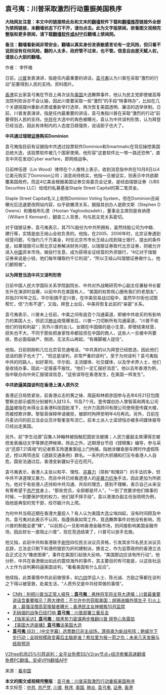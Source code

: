  <h2>袁弓夷：川普采取激烈行动重振美国秩序</h2> <p class="notice"><b>大陆网友注意：本文中的链接除此处和文末的<a href="https://github.com/bannedbook/fanqiang" >翻墙</a>软件下载和<a href="https://github.com/killgcd/justmysocks/blob/master/README.md">翻墙推荐</a>链接外全部为禁网链接，未翻墙状态下打不开，请勿点击。此为文字版禁闻，欲看图文视频完整版和更多禁闻，请下载<a href="https://github.com/bannedbook/fanqiang">翻墙软件或APP</a>后翻墙上禁闻网。</p><p>备注：翻墙看新闻非常安全，翻墙以真实身份发表敏感言论有一定风险，但只看不说则没有任何风险，翻的人太多，政府管不过来，也不管。信息自由是天赋人权，请放心大胆的翻墙。</b></p>  <div class="entry"> <p>作者： 李怀橘</p> <p id="conimg">日前，<a href="https://www.bannedbook.org/bnews/tag/%e5%b7%9d%e6%99%ae/" class="st_tag internal_tag" rel="tag" title="标签 川普 下的日志">川普</a>发表演讲，指是任内最重要的讲话，<a href="https://www.bannedbook.org/bnews/tag/%e8%a2%81%e5%bc%93%e5%a4%b7/" class="st_tag internal_tag" rel="tag" title="标签 袁弓夷 下的日志">袁弓夷</a>认为川普在采取“激烈的行动”前要得到人民的支持。资料图片。</p> <p><a href="https://www.bannedbook.org/bnews/tag/%e9%a6%99%e6%b8%af/" class="st_tag internal_tag" rel="tag" title="标签 香港 下的日志">香港</a>实业家袁弓夷在节目上再次谈及<a href="https://www.bannedbook.org/bnews/tag/%e7%be%8e%e5%9b%bd/" class="st_tag internal_tag" rel="tag" title="标签 美国 下的日志">美国</a>大选舞弊事件，他认为民主党即使被高等法院判败诉亦不会认输，因此川普要采取一些“激烈”的手段“特事特办”，比如在几个关键摇摆州重新点票或重新举行选举，再次恢复美国透明、廉洁的选举体制。日前，川普发表演讲，指是任内最重要的讲话，袁弓夷指川普在采取“激烈的行动”前要得到人民的支持。<a href="https://www.bannedbook.org/bnews/tag/%e4%b8%ad%e5%85%b1/" class="st_tag internal_tag" rel="tag" title="标签 中共 下的日志">中共</a>在大选中的角色被曝光，袁认为中共误判形势，认为拜登已经当选，因此有体制内的人态度日趋强势，说话胆子也大了。</p> <p><strong>中共通过瑞银<a href="https://www.bannedbook.org/bnews/tag/%E8%AF%81%E5%88%B8/" class="st_tag internal_tag" rel="tag" title="标签 证券 下的日志">证券</a>购买Dominion</strong></p> <p>袁弓夷指目前有证据指中共透过投票软件Dominion和Smartmatic在背后操控美国总统大选，该投票软件被几个国家使用，他形容“这套软件比一带一路还恐怖”，直言中共在发动Cyber warfare，即网络战争。</p>  <p>日前林伍德（Lin Wood）律师在个人推特上表示，收到消息指中共在10月8日以4亿美元购买了Dominion公司；消息尚待核实，他指一旦被证实，则表示中共欲颠覆美国政府。而这4亿美金根据美国证券交易委员会记录，是经由瑞银证券（UBS Securities LLC）给纽约私募基金Staple Street Capital的第二笔资金。</p> <p>Staple Street Capital名义上收购Dominion Voting System，但在Dominion丑闻曝光后迅速更改网站内容，似乎欲撇清关系，据报其创办人是欧文斯（Stephen D Owens）和雅格布扎德（Hootan Yaghoobzadeh），董事会主席则是肯纳德（William E Kennard），翻查三人背景，均与民主党关系密切。</p> <p>对于瑞银证券，袁弓夷表示，其75%股份为中共所拥有，虽然持股公司为中粮、建行等，实情是由王岐山全权负责的。他指，在2005、2006年时，北京证券遇到经营问题，亏蚀约几千万美金，时任北京市市长王岐山找到瑞士银行，提出的条件是，如果瑞银可以帮北京证券解决财务问题，以瑞银证券取代北京证券，则被允许进入<span class='wp_keywordlink_affiliate'><a href="https://www.bannedbook.org/" title="中国" target="_blank">中国</a></span>资本市场，做投行生意，成为获得全证经营的外资银行，“4亿对于瑞银证券来说是小钱，他们每年赚取约千亿利润”，“所以王岐山叫瑞银证券做什么，他们都照做”。</p> <p><strong>以为拜登当选中共又误判形势</strong></p> <p>日前中国人民大学国际关系学院副院长、中共对外战略研究中心副主任兼秘书长翟东升在演讲时自爆，以前中共在美国有人，“美国的权势核心圈有我们的老朋友”，并指2016年之后，华尔街搞不定川普，在中美贸易战过程中，虽然华尔街也试图帮忙，但“力有不逮”，又指，拜登上台后，中美将恢复此前的“亲密”关系。</p>  <p>袁弓夷表示，川普未上任前，中美之间有逾百个沟通渠道，即被中共收买的有影响力的美国人士，但武汉<a href="https://www.bannedbook.org/bnews/tag/%e8%82%ba%e7%82%8e/" class="st_tag internal_tag" rel="tag" title="标签 肺炎 下的日志">肺炎</a>疫情爆发后，川普一刀切断所有沟通渠道，“川普不收他们的钱和利益”；另外川普的女儿、女婿在中国做的是小生意，即使结束经营，损失也不大，不同于那些把身家性命都投资在中国的商人，这些人一旦被中共要挟，势必面临破产、倒闭，无法东山再起，“有痛脚被人捉住”。</p> <p>他指，日前刚刚和几位北京官员通电话，“中共真的以为拜登已经胜选，因此他们说话的胆子也大了”，“但这是误判，非常严重的误判”。至于为何误判？袁弓夷指中共的同路人，如好莱坞、华尔街、主流媒体、社交媒体，以及学术界人士，他们是收钱办事，因此一定报喜不报忧，“他们一定汇报好消息”。他以去年香港为例，指中联办向中央汇报错误信息，“这些误导在香港发生，在美国一样发生”。</p> <p><strong>中共欲逼美国谈判在香港上演人质外交</strong></p> <p>香港近日局势紧张，前香港众志的黄之锋、周庭和林郎彦因参与去年6月21日包围警察总部示威而分别被判入狱13.5、10及7个月。壹传媒创办人黎智英和两名公司<span class='wp_keywordlink_affiliate'><a href="https://www.bannedbook.org/bnews/ccpdope/" title="中共高层内幕" target="_blank">高层</a></span>被指在未得业主香港科技园批准下，允许力高顾问有限公司使用壹传媒大楼，而被控欺诈罪。黎智英保释申请被拒，被即时拘押至明年4月再讯。另外，日前在丹麦访问的前立法会议员许智峯宣布流亡。前本土派人士梁颂恒亦被多间媒体报导已经出走美国。</p> <p>另外，前“学生动源”召集人钟翰林被指触犯国安法被捕；人民力量副主席谭得志被控发表煽动文字等罪还押候审。除此之外，近期港台节目《铿锵集》编导，参与采访“还原7.21真相”的记者蔡玉玲遭重案组上门拘捕，指她涉嫌查册车牌时作虚假陈述，控以两项违反《道路交通条例》罪名。一系列的大抓捕和打压令香港人人自危，国安法通过后，香港变新疆似乎近在咫尺。</p>  <p>袁弓夷表示，香港人主张以和平、理性、<span class='wp_keywordlink'><a href="https://www.bannedbook.org/forum2/topic6313.html" title="《非暴力不合作运动丛书》" target="_blank">非暴力</a></span>（简称“和理非”）的手法抗争，但中共不讲道理又暴力，而且中共已经看透港人的<span class='wp_keywordlink'><a href="https://www.bannedbook.org/forum2/topic517.html" title="《非暴力抗争——一种更强大的力量》" target="_blank">非暴力抗争</a></span>手法，因此更加为所欲为。他对于有些港人还持和中共沟通、共存的理念，感到不理解，表示自己从来没有寄希望于<a href="https://www.bannedbook.org/bnews/tag/%e5%85%b1%e4%ba%a7%e5%85%9a/" class="st_tag internal_tag" rel="tag" title="标签 共产党 下的日志">共产党</a>身上，“那些党员，全部都是坏人”，“一到了党要求他们做事的时候，一到要保护党的权力，他们就不择手段”。袁以港澳办副主任张晓明为例，指他是典型的党干部，绞尽脑汁向上爬。</p> <p>为何中共当局近期在香港大量捉人？有人认为美国大选尘埃四起，没有时间顾及中共。袁弓夷对此表示不认同，指蓬佩奥如常工作，竞选舞弊事件对他没有影响，而川普的制裁会更“辣”，“以前担心一旦影响香港金融市场，则间接影响美国金融市场，因此财长一直阻止川普”，现在竞选结束了，川普可以放手去做。</p> <p>他又指，此前中共和香港联手<span class='wp_keywordlink'><a href="https://www.bannedbook.org/forum2/topic21.html" title="《剥夺》 黄建民 著" target="_blank">剥夺</a></span>四位民主派议员资格，引发其余15名民主派议员总辞，立法会只剩下和港府狼狈为奸的建制派，换言之，作为监管政府的香港立法会正式沦为“橡皮图章”，事件在美国引起很大反响，“美国那边应该有所行动”。他分析，中共在香港做出如此的震惊海外的事件，其主要目的有可能是，以这些社运人士作为谈判筹码逼美国谈判，“看看美国有什么反应”。</p> <p>他续指，此类事情中共此前做很多，如<span class='wp_keywordlink'><a href="https://www.bannedbook.org/forum2/topic2509.html" title="《中国六四真相》" target="_blank">六四</a></span>学运人士、陈光诚、方励之等都在谈判之下得以被营救，赴美生活，“人质外交是中共经常做的事情”。</p> <ul class='op-related-articles' title='相关阅读'> <li><a href='https://www.bannedbook.org/bnews/bannedvideo/20201203/1441489.html' target='_blank'>CNN：别把川普当正常人报导；<b>袁弓夷</b>：弗林将军将主导大逮捕；川普最重要讲话含重要暗示？两大律师：不允许中共窃取美国；胡锡进婚外情生子 引火上身；最强淫僧高官接替者曝光；香港民主女神被叛10月监禁</a></li> <li><a href='https://www.bannedbook.org/bnews/cbnews/20201203/1441285.html' target='_blank'>无硝烟的战争已经打响 <b>袁弓夷</b>：川普部署三重反击</a></li> <li><a href='https://www.bannedbook.org/bnews/comments/20201125/1436841.html' target='_blank'>【独家采访】<b>袁弓夷</b>：暗黑势力密谋两步推翻川普 拜登心急露馅</a></li> <li><a href='https://www.bannedbook.org/bnews/bannedvideo/20201124/1436053.html' target='_blank'>【美国大选直播】<b>袁弓夷</b>谈美国大选</a></li> <li><a href='https://www.bannedbook.org/bnews/bannedvideo/20201123/1435335.html' target='_blank'><b>袁弓夷</b> (83)：(中文字幕）选票数已非主战场，蓬佩奥为新战布阵；鲍威尔下步行动；全球规模政变幕后主脑是谁？希拉里为报一箭之仇；未来几天发展与结局预测</a></li> </ul> <p class="texttj"> <a href="https://github.com/bannedbook/fanqiang/wiki/V2ray%E6%9C%BA%E5%9C%BA" target="_blank">V2free机场25%引荐返利：全平台免费SS/V2ray节点+经济套餐高速翻墙</a><br/> <a href="https://github.com/bannedbook/fanqiang/wiki/%E7%A6%81%E9%97%BB%E7%BD%91%E5%AE%89%E5%8D%93%E7%BF%BB%E5%A2%99%E6%96%B0%E9%97%BBAPP" target="_blank">免费PC翻墙、安卓VPN翻墙APP</a></p><p> 来源：<span class='wp_keywordlink_affiliate'><a href="https://www.secretchina.com/" title="看中国" target="_blank">看中国</a></span> </p> <a name='sharetosocial'></a>       <div><b>本文的图文或视频完整版</b>：<a href='https://www.bannedbook.org/bnews/comments/20201206/1442927.html'>袁弓夷：川普采取激烈行动重振美国秩序</a></div>  </div><!--END ENTRY--> <div class="postfooter"> <div>本文标签：<a href="https://www.bannedbook.org/bnews/tag/%e4%b8%ad%e5%85%b1/" rel="tag">中共</a>, <a href="https://www.bannedbook.org/bnews/tag/%e5%85%b1%e4%ba%a7%e5%85%9a/" rel="tag">共产党</a>, <a href="https://www.bannedbook.org/bnews/tag/%e5%b7%9d%e6%99%ae/" rel="tag">川普</a>, <a href="https://www.bannedbook.org/bnews/tag/%E7%A7%A9%E5%BA%8F/" rel="tag">秩序</a>, <a href="https://www.bannedbook.org/bnews/tag/%e7%be%8e%e5%9b%bd/" rel="tag">美国</a>, <a href="https://www.bannedbook.org/bnews/tag/%e8%82%ba%e7%82%8e/" rel="tag">肺炎</a>, <a href="https://www.bannedbook.org/bnews/tag/%e8%a2%81%e5%bc%93%e5%a4%b7/" rel="tag">袁弓夷</a>, <a href="https://www.bannedbook.org/bnews/tag/%E8%AF%81%E5%88%B8/" rel="tag">证券</a>, <a href="https://www.bannedbook.org/bnews/tag/%e9%a6%99%e6%b8%af/" rel="tag">香港</a></div>  </div><!--END POSTFOOTER--> 